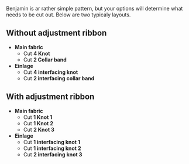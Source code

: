 Benjamin is ar rather simple pattern, but your options will determine what needs to be cut out. Below are two typicaly layouts.

## Without adjustment ribbon

 - **Main fabric**
   - Cut **4 Knot**
   - Cut **2 Collar band**
 - **Einlage**
   - Cut **4 interfacing knot**
   - Cut **2 interfacing collar band**

## With adjustment ribbon

 - **Main fabric**
   - Cut **1 Knot 1**
   - Cut **1 Knot 2**
   - Cut **2 Knot 3**
 - **Einlage**
   - Cut **1 interfacing knot 1**
   - Cut **1 interfacing knot 2**
   - Cut **2 interfacing knot 3**

